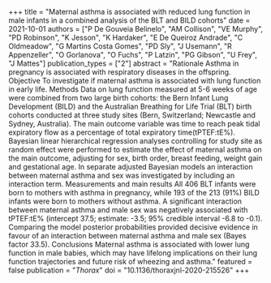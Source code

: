 +++
title = "Maternal asthma is associated with reduced lung function in male infants in a combined analysis of the BLT and BILD cohorts"
date = 2021-10-01
authors = ["P De Gouveia Belinelo", "AM Collison", "VE Murphy", "PD Robinson", "K Jesson", "K Hardaker", "E De Queiroz Andrade", "C Oldmeadow", "G Martins Costa Gomes", "PD Sly", "J Usemann", "R Appenzeller", "O Gorlanova", "O Fuchs", "P Latzin", "PG Gibson", "U Frey", "J Mattes"]
publication_types = ["2"]
abstract = "Rationale Asthma in pregnancy is associated with respiratory diseases in the offspring. Objective To investigate if maternal asthma is associated with lung function in early life. Methods Data on lung function measured at 5-6 weeks of age were combined from two large birth cohorts: the Bern Infant Lung Development (BILD) and the Australian Breathing for Life Trial (BLT) birth cohorts conducted at three study sites (Bern, Switzerland; Newcastle and Sydney, Australia). The main outcome variable was time to reach peak tidal expiratory flow as a percentage of total expiratory time(tPTEF:tE%). Bayesian linear hierarchical regression analyses controlling for study site as random effect were performed to estimate the effect of maternal asthma on the main outcome, adjusting for sex, birth order, breast feeding, weight gain and gestational age. In separate adjusted Bayesian models an interaction between maternal asthma and sex was investigated by including an interaction term. Measurements and main results All 406 BLT infants were born to mothers with asthma in pregnancy, while 193 of the 213 (91%) BILD infants were born to mothers without asthma. A significant interaction between maternal asthma and male sex was negatively associated with tPTEF:tE% (intercept 37.5; estimate: -3.5; 95% credible interval -6.8 to -0.1). Comparing the model posterior probabilities provided decisive evidence in favour of an interaction between maternal asthma and male sex (Bayes factor 33.5). Conclusions Maternal asthma is associated with lower lung function in male babies, which may have lifelong implications on their lung function trajectories and future risk of wheezing and asthma."
featured = false
publication = "*Thorax*"
doi = "10.1136/thoraxjnl-2020-215526"
+++

